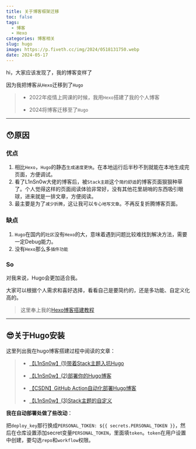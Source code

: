 ```yaml
---
title: 关于博客框架迁移
toc: false
tags:
  - 博客
  - Hexo
categories: 博客相关
slug: hugo
image: https://p.fiveth.cc/img/2024/0518131750.webp
date: 2024-05-17
---
```


hi，大家应该发现了，我的博客变样了

因为我把博客从`Hexo`迁移到了`Hugo`

> - 2022年疫情上网课的时候，我用`Hexo`搭建了我的个人博客
> 
> - 2024将博客迁移至了`Hugo`

------

## 😯原因

### 优点

1. 相比`Hexo`，`Hugo`的静态`生成速度更快`。在本地运行后半秒不到就能在本地生成完页面，方便调试。
2. 看了L1nSn0w大佬的博客后，被`Stack主题`这个`简约舒适`的博客页面狠狠种草了。个人觉得这样的页面阅读体验非常好，没有其他花里胡哨的东西吸引眼球，进来就是一排文章，方便阅读。
3. 最主要是为了`减少折腾`，这让我可以`专心地写文章`。不再反复折腾博客页面。

### 缺点

1. `Hugo`在国内的`社区`没有`Hexo`的大，意味着遇到问题比较难找到解决方法，需要一定Debug能力。
2. 没有`Hexo`那么多`插件功能`

### So

对我来说，Hugo会更加适合我。

大家可以根据个人需求和喜好选择，看看自己是要简约的，还是多功能、自定义化高的。

> 这里奉上我的[Hexo博客搭建教程](https://blog.fiveth.cc/tags/hexo/)

------

## 😎关于Hugo安装

这里列出我在hugo博客搭建过程中阅读的文章：

>- [【L1nSn0w】(1)带着Stack主题入坑Hugo](https://blog.linsnow.cn/p/join-hugo-and-stack/)
>
>- [【L1nSn0w】(2)部署你的Hugo博客](https://blog.linsnow.cn/p/deploy-hugo/)
>
>- [【CSDN】GitHub Action自动化部署Hugo博客](https://blog.csdn.net/m0_51993913/article/details/132657065)
>
>- [【L1nSn0w】(3)Stack主题的自定义](https://blog.linsnow.cn/p/modify-hugo/)

**我在自动部署处做了些改动**：

把`deploy_key`那行换成`PERSONAL_TOKEN: ${{ secrets.PERSONAL_TOKEN }}`，然后在仓库设置添加secret变量`PERSONAL_TOKEN`，里面填`token`。`token`在用户设置中创建，要勾选`repo`和`workflow`权限。

